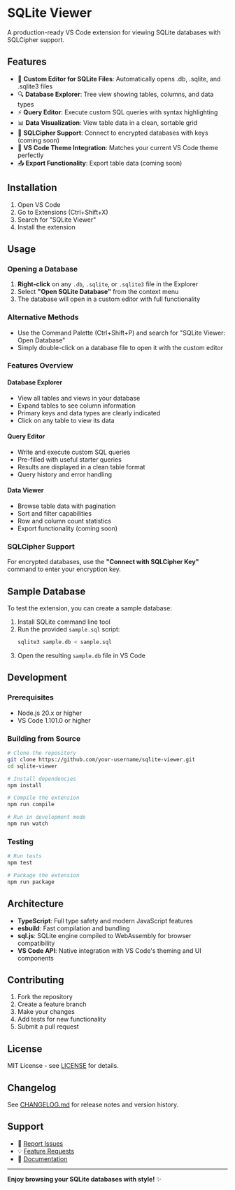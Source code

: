 # SQLite Viewer

A production-ready VS Code extension for viewing SQLite databases with SQLCipher support.

## Features

- 📁 **Custom Editor for SQLite Files**: Automatically opens .db, .sqlite, and .sqlite3 files
- 🔍 **Database Explorer**: Tree view showing tables, columns, and data types
- ⚡ **Query Editor**: Execute custom SQL queries with syntax highlighting
- 📊 **Data Visualization**: View table data in a clean, sortable grid
- 🔐 **SQLCipher Support**: Connect to encrypted databases with keys (coming soon)
- 🎨 **VS Code Theme Integration**: Matches your current VS Code theme perfectly
- 📤 **Export Functionality**: Export table data (coming soon)

## Installation

1. Open VS Code
2. Go to Extensions (Ctrl+Shift+X)
3. Search for "SQLite Viewer"
4. Install the extension

## Usage

### Opening a Database

1. **Right-click** on any `.db`, `.sqlite`, or `.sqlite3` file in the Explorer
2. Select **"Open SQLite Database"** from the context menu
3. The database will open in a custom editor with full functionality

### Alternative Methods

- Use the Command Palette (Ctrl+Shift+P) and search for "SQLite Viewer: Open Database"
- Simply double-click on a database file to open it with the custom editor

### Features Overview

#### Database Explorer
- View all tables and views in your database
- Expand tables to see column information
- Primary keys and data types are clearly indicated
- Click on any table to view its data

#### Query Editor
- Write and execute custom SQL queries
- Pre-filled with useful starter queries
- Results are displayed in a clean table format
- Query history and error handling

#### Data Viewer
- Browse table data with pagination
- Sort and filter capabilities
- Row and column count statistics
- Export functionality (coming soon)

### SQLCipher Support

For encrypted databases, use the **"Connect with SQLCipher Key"** command to enter your encryption key.

## Sample Database

To test the extension, you can create a sample database:

1. Install SQLite command line tool
2. Run the provided `sample.sql` script:
   ```bash
   sqlite3 sample.db < sample.sql
   ```
3. Open the resulting `sample.db` file in VS Code

## Development

### Prerequisites

- Node.js 20.x or higher
- VS Code 1.101.0 or higher

### Building from Source

```bash
# Clone the repository
git clone https://github.com/your-username/sqlite-viewer.git
cd sqlite-viewer

# Install dependencies
npm install

# Compile the extension
npm run compile

# Run in development mode
npm run watch
```

### Testing

```bash
# Run tests
npm test

# Package the extension
npm run package
```

## Architecture

- **TypeScript**: Full type safety and modern JavaScript features
- **esbuild**: Fast compilation and bundling
- **sql.js**: SQLite engine compiled to WebAssembly for browser compatibility
- **VS Code API**: Native integration with VS Code's theming and UI components

## Contributing

1. Fork the repository
2. Create a feature branch
3. Make your changes
4. Add tests for new functionality
5. Submit a pull request

## License

MIT License - see [LICENSE](LICENSE) for details.

## Changelog

See [CHANGELOG.md](CHANGELOG.md) for release notes and version history.

## Support

- 🐛 [Report Issues](https://github.com/your-username/sqlite-viewer/issues)
- 💡 [Feature Requests](https://github.com/your-username/sqlite-viewer/issues)
- 📖 [Documentation](https://github.com/your-username/sqlite-viewer/wiki)

---

**Enjoy browsing your SQLite databases with style!** ✨
